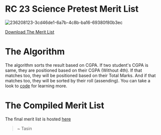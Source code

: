 # RC 23 Science Pretest Merit List

![236208123-3cd46de1-6a7b-4c8b-ba16-69380f80b3ec](https://user-images.githubusercontent.com/62534505/236385644-01ba1e6f-b6c7-401e-a0d3-6d1dfba25eb8.png)

[Download The Merit List](https://drive.google.com/file/d/1HoBFstU5MEh1wO-INGQdzeO0fuxQF32m/view?usp=sharing)

# The Algorithm
The algorithm sorts the result based on CGPA. If two student's CGPA is same, they are positioned based on their CGPA (Without 4th). If that matches too, they will be positioned based on their Total Marks. And if that matches too, they will be sorted by their roll (assending).
You can take a look to [code](https://replit.com/@NurTasin/RCPRETEST) for learning more.

# The Compiled Merit List
The final merit list is hosted [here](https://drive.google.com/file/d/1HoBFstU5MEh1wO-INGQdzeO0fuxQF32m/view?usp=sharing)

> ~ Tasin
